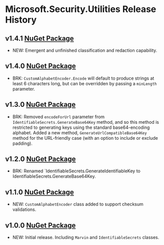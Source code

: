 # Microsoft.Security.Utilities Release History
## **v1.4.1** [NuGet Package](https://www.nuget.org/packages/Microsoft.Security.Utilities/1.4.1)
* NEW: Emergent and unfinished classification and redaction capability.

## **v1.4.0** [NuGet Package](https://www.nuget.org/packages/Microsoft.Security.Utilities/1.4.0)
* BRK: `CustomAlphabetEncoder.Encode` will default to produce strings at least 6 characters long, but can be overridden by passing a `minLength` parameter.

## **v1.3.0** [NuGet Package](https://www.nuget.org/packages/Microsoft.Security.Utilities/1.3.0)
* BRK: Removed `encodeForUrl` parameter from `IdentifiableSecrets.GenerateBase64Key` method, and so this method is restricted to generating keys using the standard base64-encoding alphabet. Added a new method, `GenerateUrlCompatibleBase64Key` method for the URL-friendly case (with an option to include or exclude padding).

## **v1.2.0** [NuGet Package](https://www.nuget.org/packages/Microsoft.Security.Utilities/1.2.0)
* BRK: Renamed `IdentifiableSecrets.GenerateIdentifiableKey to IdentifiableSecrets.GenerateBase64Key.

## **v1.1.0** [NuGet Package](https://www.nuget.org/packages/Microsoft.Security.Utilities/1.1.0)
* NEW: `CustomAlphabetEncoder` class added to support checksum validations.

## **v1.0.0** [NuGet Package](https://www.nuget.org/packages/Microsoft.Security.Utilities/1.0.0)
* NEW: Initial release. Including `Marvin` and `IdentifiableSecrets` classes.